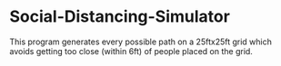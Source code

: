 # Social-Distancing-Simulator
This program generates every possible path on a 25ftx25ft grid which avoids getting too close (within 6ft) of people placed on the grid.
